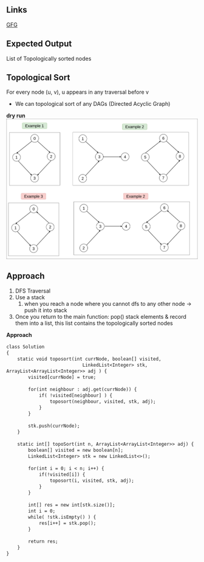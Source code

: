 ## Links
[GFG](https://practice.geeksforgeeks.org/problems/topological-sort/1)

## Expected Output
List of Topologically sorted nodes

## Topological Sort
For every node (u, v), u appears in any traversal before v
- We can topological sort of any DAGs (Directed Acyclic Graph)

**dry run**
![image](../../images/topological-sort.png)

## Approach
1. DFS Traversal
2. Use a stack 
   1. when you reach a node where you cannot dfs to any other node -> push it into stack
3. Once you return to the main function: pop() stack elements & record them into a list, this list contains the topologically sorted nodes

**Approach**
```
class Solution
{
    static void toposort(int currNode, boolean[] visited, 
                            LinkedList<Integer> stk, ArrayList<ArrayList<Integer>> adj ) {
        visited[currNode] = true;
        
        for(int neighbour : adj.get(currNode)) {
            if( !visited[neighbour] ) {
                toposort(neighbour, visited, stk, adj);
            }
        }
        
        stk.push(currNode);
    }

    static int[] topoSort(int n, ArrayList<ArrayList<Integer>> adj) {
        boolean[] visited = new boolean[n];
        LinkedList<Integer> stk = new LinkedList<>();
        
        for(int i = 0; i < n; i++) {
            if(!visited[i]) {
                toposort(i, visited, stk, adj);
            }
        }
        
        int[] res = new int[stk.size()];
        int i = 0;
        while( !stk.isEmpty() ) {
            res[i++] = stk.pop();
        }
        
        return res;
    }
}
```